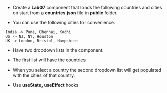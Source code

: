 * Create a __Lab07__ component that loads the following countries and cities on start from a __countries.json__ file in __public__ folder.

* You can use the following cities for convenience.

```
India -> Pune, Chennai, Kochi
US -> NJ, NY, Houston
UK -> London, Bristol, Hampshire
```

* Have two dropdown lists in the component. 
* The first list will have the countries
* When you select a country the second dropdown list will get populated with the cities of that country.

* Use __useState, useEffect__ hooks
